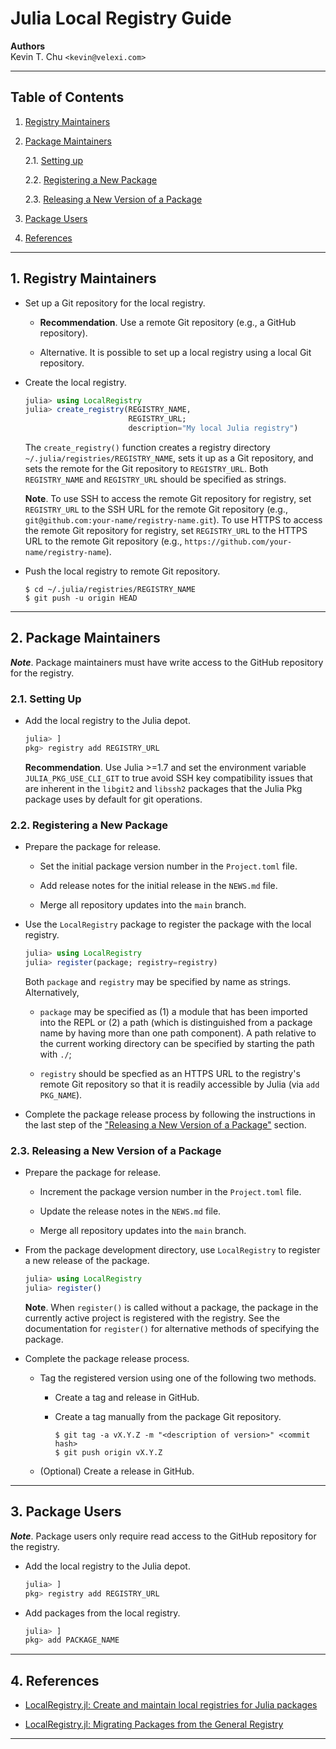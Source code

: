 Julia Local Registry Guide
==========================

__Authors__  
Kevin T. Chu `<kevin@velexi.com>`

--------------------------------------------------------------------------------------------

Table of Contents
-----------------

1. [Registry Maintainers][#1]

2. [Package Maintainers][#2]

   2.1. [Setting up][#2.1]

   2.2. [Registering a New Package][#2.2]

   2.3. [Releasing a New Version of a Package][#2.3]

3. [Package Users][#3]

4. [References][#4]

--------------------------------------------------------------------------------------------

## 1. Registry Maintainers

* Set up a Git repository for the local registry.

  * __Recommendation__. Use a remote Git repository (e.g., a GitHub repository).

  * Alternative. It is possible to set up a local registry using a local Git repository.

* Create the local registry.

  ```julia
  julia> using LocalRegistry
  julia> create_registry(REGISTRY_NAME,
                         REGISTRY_URL;
                         description="My local Julia registry")
  ```

  The `create_registry()` function creates a registry directory
  `~/.julia/registries/REGISTRY_NAME`, sets it up as a Git repository, and sets the
  remote for the Git repository to `REGISTRY_URL`. Both `REGISTRY_NAME` and `REGISTRY_URL`
  should be specified as strings.

  __Note__. To use SSH to access the remote Git repository for registry, set
  `REGISTRY_URL` to the SSH URL for the remote Git repository (e.g.,
  `git@github.com:your-name/registry-name.git`). To use HTTPS to access the remote Git
  repository for registry, set `REGISTRY_URL` to the HTTPS URL to the remote Git repository
  (e.g., `https://github.com/your-name/registry-name`).

* Push the local registry to remote Git repository.

  ```shell
  $ cd ~/.julia/registries/REGISTRY_NAME
  $ git push -u origin HEAD
  ```

--------------------------------------------------------------------------------------------

## 2. Package Maintainers

___Note___. Package maintainers must have write access to the GitHub repository for the
registry.

### 2.1. Setting Up

* Add the local registry to the Julia depot.

  ```julia
  julia> ]
  pkg> registry add REGISTRY_URL
  ```

  __Recommendation__. Use Julia >=1.7 and set the environment variable
  `JULIA_PKG_USE_CLI_GIT` to true avoid SSH key compatibility issues that are inherent in
  the `libgit2` and `libssh2` packages that the Julia Pkg package uses by default for git
  operations.

### 2.2. Registering a New Package

* Prepare the package for release.

  * Set the initial package version number in the `Project.toml` file.

  * Add release notes for the initial release in the `NEWS.md` file.

  * Merge all repository updates into the `main` branch.

* Use the `LocalRegistry` package to register the package with the local registry.

  ```julia
  julia> using LocalRegistry
  julia> register(package; registry=registry)
  ```

  Both `package` and `registry` may be specified by name as strings. Alternatively,

  * `package` may be specified as (1) a module that has been imported into the REPL or
    (2) a path (which is distinguished from a package name by having more than one path
    component). A path relative to the current working directory can be specified by
    starting the path with `./`;

  * `registry` should be specfied as an HTTPS URL to the registry's remote Git repository
    so that it is readily accessible by Julia (via `add PKG_NAME`).

* Complete the package release process by following the instructions in the last step of
  the ["Releasing a New Version of a Package"][#2.3] section.

### 2.3. Releasing a New Version of a Package

* Prepare the package for release.

  * Increment the package version number in the `Project.toml` file.

  * Update the release notes in the `NEWS.md` file.

  * Merge all repository updates into the `main` branch.

* From the package development directory, use `LocalRegistry` to register a new release of
  the package.

  ```julia
  julia> using LocalRegistry
  julia> register()
  ```

  __Note__. When `register()` is called without a package, the package in the currently
  active project is registered with the registry. See the documentation for `register()`
  for alternative methods of specifying the package.

* Complete the package release process.

  * Tag the registered version using one of the following two methods.

    * Create a tag and release in GitHub.

    * Create a tag manually from the package Git repository.

      ```shell
      $ git tag -a vX.Y.Z -m "<description of version>" <commit hash>
      $ git push origin vX.Y.Z
      ```

  * (Optional) Create a release in GitHub.

--------------------------------------------------------------------------------------------

## 3. Package Users

___Note___. Package users only require read access to the GitHub repository for the
registry.

* Add the local registry to the Julia depot.

  ```julia
  julia> ]
  pkg> registry add REGISTRY_URL
  ```

* Add packages from the local registry.

  ```julia
  julia> ]
  pkg> add PACKAGE_NAME
  ```

--------------------------------------------------------------------------------------------

## 4. References

* [LocalRegistry.jl: Create and maintain local registries for Julia packages][local-registry]

* [LocalRegistry.jl: Migrating Packages from the General Registry][local-registry-migration]

--------------------------------------------------------------------------------------------

[----------------------------------- INTERNAL LINKS -----------------------------------]: #

[#1]: #1-registry-maintainers

[#2]: #2-package-maintainers
[#2.1]: #21-setting-up
[#2.2]: #22-registering-a-new-package
[#2.3]: #23-releasing-a-new-version-of-a-package

[#3]: #3-package-users

[#4]: #4-references

[------------------------------------- REFERENCES -------------------------------------]: #

[local-registry]: https://github.com/GunnarFarneback/LocalRegistry.jl
[local-registry-migration]: https://github.com/GunnarFarneback/LocalRegistry.jl/blob/master/docs/migration_from_general.md
